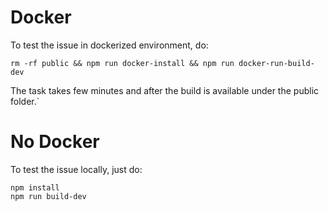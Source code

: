# Docker
To test the issue in dockerized environment, do:
```
rm -rf public && npm run docker-install && npm run docker-run-build-dev
```
The task takes few minutes and after the build is available under the public folder.`

# No Docker
To test the issue locally, just do:
```
npm install
npm run build-dev
```
